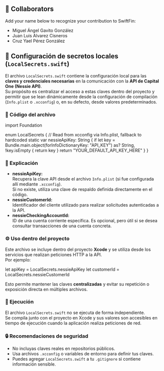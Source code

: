 ## 👥 Collaborators

Add your name below to recognize your contribution to SwiftFin:

- Miguel Ángel Gavito González
- Juan Luis Alvarez Cisneros
- Cruz Yael Pérez González

<h2>🔐 Configuración de secretos locales (<code>LocalSecrets.swift</code>)</h2> <p> El archivo <code>LocalSecrets.swift</code> contiene la configuración local para las <b>claves y credenciales necesarias</b> en la comunicación con la <b>API de Capital One (Nessie API)</b>.<br> Su propósito es centralizar el acceso a estas claves dentro del proyecto y permitir que se lean dinámicamente desde la configuración de compilación (<code>Info.plist</code> o <code>.xcconfig</code>) o, en su defecto, desde valores predeterminados. </p>
<h3>📄 Código del archivo</h3>

import Foundation

enum LocalSecrets {
    // Read from xcconfig via Info.plist, fallback to hardcoded
    static var nessieApiKey: String {
        if let key = Bundle.main.object(forInfoDictionaryKey: "API_KEY") as? String, !key.isEmpty {
            return key
        }
        return "YOUR_DEFAULT_API_KEY_HERE"
    }
}

<h3>🧠 Explicación</h3> <ul> <li><b>nessieApiKey:</b><br> Recupera la clave API desde el archivo <code>Info.plist</code> (si fue configurada allí mediante <code>.xcconfig</code>).<br> Si no existe, utiliza una clave de respaldo definida directamente en el código.</li> <li><b>nessieCustomerId:</b><br> Identificador del cliente utilizado para realizar solicitudes autenticadas a la API.</li> <li><b>nessieCheckingAccountId:</b><br> ID de una cuenta corriente específica. Es opcional, pero útil si se desea consultar transacciones de una cuenta concreta.</li> </ul>
<h3>⚙️ Uso dentro del proyecto</h3> <p> Este archivo se incluye dentro del proyecto <b>Xcode</b> y se utiliza desde los servicios que realizan peticiones HTTP a la API.<br> Por ejemplo: </p>
let apiKey = LocalSecrets.nessieApiKey
let customerId = LocalSecrets.nessieCustomerId

<p> Esto permite mantener las claves <b>centralizadas</b> y evitar su repetición o exposición directa en múltiples archivos. </p>
<h3>🚀 Ejecución</h3> <p> El archivo <code>LocalSecrets.swift</code> no se ejecuta de forma independiente.<br> Se compila junto con el proyecto en Xcode y sus valores son accesibles en tiempo de ejecución cuando la aplicación realiza peticiones de red. </p>
<h3>🔒 Recomendaciones de seguridad</h3> <ul> <li>No incluyas claves reales en repositorios públicos.</li> <li>Usa archivos <code>.xcconfig</code> o variables de entorno para definir tus claves.</li> <li>Puedes agregar <code>LocalSecrets.swift</code> a tu <code>.gitignore</code> si contiene información sensible.</li> </ul>
